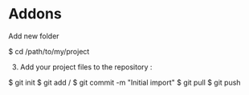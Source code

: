 # Addons

Add new folder 

$ cd /path/to/my/project

3. Add your project files to the repository :

$ git init
$ git add /
$ git commit -m "Initial import"
$ git pull 
$ git push
